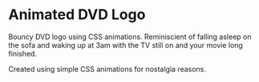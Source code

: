 # Animated DVD Logo
Bouncy DVD logo using CSS animations. Reminiscient of falling asleep on the sofa and waking up at 3am with the TV still on and your movie long finished.

Created using simple CSS animations for nostalgia reasons.
